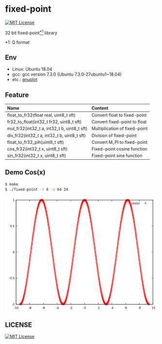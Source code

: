 # fixed-point
[![MIT License](https://img.shields.io/badge/license-MIT-blue.svg?style=flat)](./LICENSE)

32 bit fixed-point[<sup>\*1</sup>](#note1) library

<a id="note1">\*1: Q format</a>

## Env
- Linux: Ubuntu 18.04
- gcc: gcc version 7.3.0 (Ubuntu 7.3.0-27ubuntu1~18.04)
- etc.: [gnuplot](http://www.gnuplot.info/)

## Feature
|Name|Content|
|:--|:--|
|float_to_fr32(float real, uint8_t sft)|Convert float to fixed-point|
|fr32_to_float(int32_t fr32, uint8_t sft)|Convert fixed-point to float|
|mul_fr32(int32_t a, int32_t b, uint8_t sft)|Multiplication of fixed-point|
|div_fr32(int32_t a, int32_t b, uint8_t sft)|Division of fixed-point|
|float_to_fr32_pih(uint8_t sft)|Convert M_PI to fixed-point|
|cos_fr32(int32_t x, uint8_t sft)|Fixed-point cosine function|
|sin_fr32(int32_t x, uint8_t sft)|Fixed-point sine function|

## Demo Cos(x)
```bash
$ make
$ ./fixed-point -t 6 -s 64 24
```

![cos(x)](./images/t6s64sft24.png)

## LICENSE
[![MIT License](https://img.shields.io/badge/license-MIT-blue.svg?style=flat)](./LICENSE)
